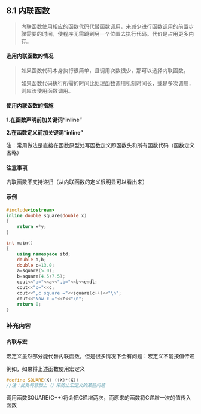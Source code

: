 ## 8.1 内联函数

> 内联函数使用相应的函数代码代替函数调用，来减少进行函数调用的前置步骤需要的时间，使程序无需跳到另一个位置去执行代码。代价是占用更多内存。

#### 选用内联函数的情况

> 如果函数代码本身执行很简单，且调用次数很少，那可以选择内联函数。
>
> 如果函数代码执行所需的时间比处理函数调用机制时间长，或是多次调用，则应该使用函数调用。

#### 使用内联函数的措施

**1.在函数声明前加关键词“inline”**

**2.在函数定义前加关键词“inline”**

注：常用做法是直接在函数原型处写函数定义即函数头和所有函数代码（函数定义省略）

#### 注意事项

内联函数不支持递归（从内联函数的定义很明显可以看出来）

#### 示例

```c++
#include<iostream>
inline double square(double x)
{
    return x*y;
}

int main()
{
    using namespace std;
    double a,b;
    double c=13.0;
    a=square(5.0);
    b=square(4.5+7.5);
    cout<<"a="<<a<<",b="<<b<<endl;
    cout<<"c="<<c;
    cout<<",c square ="<<square(c++)<<"\n";
    cout<<"Now c ="<<c<<"\n";
    return 0;
}
```



### 补充内容

#### 内联与宏

宏定义虽然部分能代替内联函数，但是很多情况下会有问题：宏定义不能按值传递

例如，如果将上述函数使用宏定义

```c++
#define SQUARE(X) ((X)*(X))
//注：此处特意加上（）来防止宏定义的某些问题
```

调用函数SQUARE(C++)将会把C递增两次，而原来的函数将C递增一次的值传入函数

